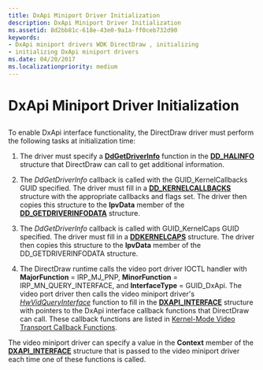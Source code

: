 ```yaml
---
title: DxApi Miniport Driver Initialization
description: DxApi Miniport Driver Initialization
ms.assetid: 8d2bb81c-618e-43e0-9a1a-ff0ceb732d90
keywords:
- DxApi miniport drivers WDK DirectDraw , initializing
- initializing DxApi miniport drivers
ms.date: 04/20/2017
ms.localizationpriority: medium
---
```


# DxApi Miniport Driver Initialization


## <span id="ddk_dxapi_miniport_driver_initialization_gg"></span><span id="DDK_DXAPI_MINIPORT_DRIVER_INITIALIZATION_GG"></span>


To enable DxApi interface functionality, the DirectDraw driver must perform the following tasks at initialization time:

1.  The driver must specify a [**DdGetDriverInfo**](/windows/win32/api/ddrawint/nc-ddrawint-pdd_getdriverinfo) function in the [**DD\_HALINFO**](/windows/win32/api/ddrawint/ns-ddrawint-_dd_halinfo) structure that DirectDraw can call to get additional information.

2.  The *DdGetDriverInfo* callback is called with the GUID\_KernelCallbacks GUID specified. The driver must fill in a [**DD\_KERNELCALLBACKS**](/windows/win32/api/ddrawint/ns-ddrawint-dd_kernelcallbacks) structure with the appropriate callbacks and flags set. The driver then copies this structure to the **lpvData** member of the [**DD\_GETDRIVERINFODATA**](/windows/win32/api/ddrawint/ns-ddrawint-_dd_getdriverinfodata) structure.

3.  The *DdGetDriverInfo* callback is called with GUID\_KernelCaps GUID specified. The driver must fill in a [**DDKERNELCAPS**](/windows/win32/api/ddkernel/ns-ddkernel-_ddkernelcaps) structure. The driver then copies this structure to the **lpvData** member of the DD\_GETDRIVERINFODATA structure.

4.  The DirectDraw runtime calls the video port driver IOCTL handler with **MajorFunction** = IRP\_MJ\_PNP, **MinorFunction** = IRP\_MN\_QUERY\_INTERFACE, and **InterfaceType** = GUID\_DxApi. The video port driver then calls the video miniport driver's [*HwVidQueryInterface*](/windows-hardware/drivers/ddi/video/nc-video-pvideo_hw_query_interface) function to fill in the [**DXAPI\_INTERFACE**](/windows/win32/api/dxmini/ns-dxmini-_dxapi_interface) structure with pointers to the DxApi interface callback functions that DirectDraw can call. These callback functions are listed in [Kernel-Mode Video Transport Callback Functions](kernel-mode-video-transport-callback-functions.md).

The video miniport driver can specify a value in the **Context** member of the [**DXAPI\_INTERFACE**](/windows/win32/api/dxmini/ns-dxmini-_dxapi_interface) structure that is passed to the video miniport driver each time one of these functions is called.

 

